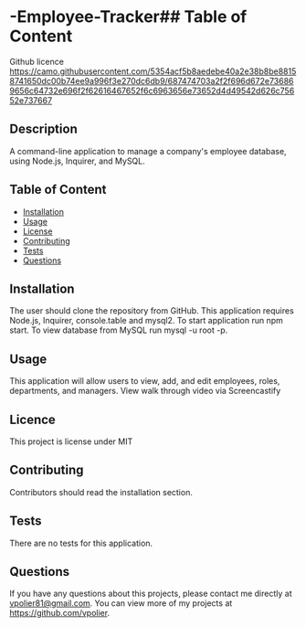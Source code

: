 # -Employee-Tracker## Table of Content
Github licence
https://camo.githubusercontent.com/5354acf5b8aedebe40a2e38b8be88158741650dc00b74ee9a996f3e270dc6db9/687474703a2f2f696d672e736869656c64732e696f2f62616467652f6c6963656e73652d4d49542d626c75652e737667

## Description
A command-line application to manage a company's employee database, using Node.js, Inquirer, and MySQL.

## Table of Content
- [Installation](#installation)
- [Usage](#usage)
- [License](#license)
- [Contributing](#contributing)
- [Tests](#tests)
- [Questions](#questions)


## Installation
The user should clone the repository from GitHub. This application requires Node.js, Inquirer, console.table and mysql2. To start application run npm start. To view database from MySQL run mysql -u root -p.

## Usage
This application will allow users to view, add, and edit employees, roles, departments, and managers.
View walk through video via Screencastify

## Licence
This project is license under MIT

## Contributing
Contributors should read the installation section.

## Tests
There are no tests for this application.

## Questions
If you have any questions about this projects, please contact me directly at vpolier81@gmail.com. You can view more of my projects at https://github.com/vpolier.